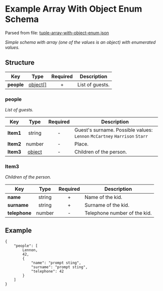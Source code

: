 # __Example Array With Object Enum Schema__
Parsed from file: [tuple-array-with-object-enum.json](https://github.com/McCastles/JMC/blob/master/examples/simple/simple-array-with-object-enum.json)

_Simple schema with array (one of the values is an object) with enumerated values._
## __Structure__

|Key|Type|Required|Description|
|-|:-:|:-:|-|
|__people__|[object[]](#people)|+|List of guests.|
### __people__
_List of guests._

|Key|Type|Required|Description|
|-|:-:|:-:|-|
|__Item1__|string|-|Guest's surname. Possible values: `Lennon` `McCartney` `Harrison` `Starr`|
|__Item2__|number|-|Place.|
|__Item3__|[object](#Item3)|-|Children of the person.|
### __Item3__
_Children of the person._

|Key|Type|Required|Description|
|-|:-:|:-:|-|
|__name__|string|+|Name of the kid.|
|__surname__|string|+|Surname of the kid.|
|__telephone__|number|-|Telephone number of the kid.|
## __Example__
```
{
	"people": [
		Lennon,
		42,
		{
			"name": "prompt sting",
			"surname": "prompt sting",
			"telephone": 42
		}
	]
}
```